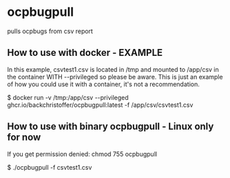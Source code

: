 # ocpbugpull

pulls ocpbugs from csv report

## How to use with docker - EXAMPLE
In this example, csvtest1.csv is located in /tmp and mounted to /app/csv in the container WITH --privileged so please be aware. This is just an example of how you could use it with a container, it's not a recommendation. 

$ docker run -v /tmp:/app/csv --privileged ghcr.io/backchristoffer/ocpbugpull:latest -f /app/csv/csvtest1.csv

## How to use with binary ocpbugpull - Linux only for now
If you get permission denied: chmod 755 ocpbugpull

$ ./ocpbugpull -f csvtest1.csv
